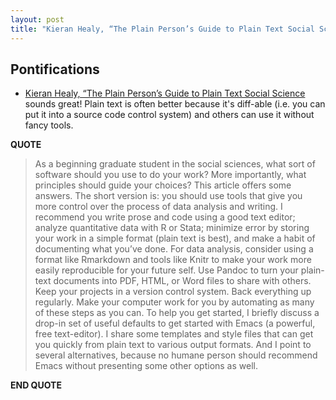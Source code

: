 ```yaml
---
layout: post
title: "Kieran Healy, “The Plain Person’s Guide to Plain Text Social Science"
---
```


## Pontifications

* [Kieran Healy, “The Plain Person’s Guide to Plain Text Social Science](https://kieranhealy.org/publications/plain-person-text/)  sounds great! Plain text is often better because it's diff-able (i.e. you can put it into a source code control system) and others can use it without fancy tools.

**QUOTE**

<blockquote>

As a beginning graduate student in the social sciences, what sort of software should you use to do your work? More importantly, what principles should guide your choices? This article offers some answers. The short version is: you should use tools that give you more control over the process of data analysis and writing. I recommend you write prose and code using a good text editor; analyze quantitative data with R or Stata; minimize error by storing your work in a simple format (plain text is best), and make a habit of documenting what you’ve done. For data analysis, consider using a format like Rmarkdown and tools like Knitr to make your work more easily reproducible for your future self. Use Pandoc to turn your plain-text documents into PDF, HTML, or Word files to share with others. Keep your projects in a version control system. Back everything up regularly. Make your computer work for you by automating as many of these steps as you can. To help you get started, I briefly discuss a drop-in set of useful defaults to get started with Emacs (a powerful, free text-editor). I share some templates and style files that can get you quickly from plain text to various output formats. And I point to several alternatives, because no humane person should recommend Emacs without presenting some other options as well.

</blockquote>

**END QUOTE**


